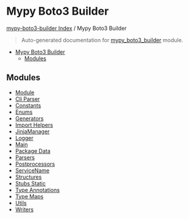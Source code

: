 # Mypy Boto3 Builder

[mypy-boto3-builder Index](../README.md#mypy-boto3-builder-index) /
Mypy Boto3 Builder

> Auto-generated documentation for [mypy_boto3_builder](https://github.com/youtype/mypy_boto3_builder/blob/main/mypy_boto3_builder/__init__.py) module.

- [Mypy Boto3 Builder](#mypy-boto3-builder)
  - [Modules](#modules)

## Modules

- [Module](./module.md)
- [Cli Parser](./cli_parser.md)
- [Constants](./constants.md)
- [Enums](enums/index.md)
- [Generators](generators/index.md)
- [Import Helpers](import_helpers/index.md)
- [JinjaManager](./jinja_manager.md)
- [Logger](./logger.md)
- [Main](./main.md)
- [Package Data](./package_data.md)
- [Parsers](parsers/index.md)
- [Postprocessors](postprocessors/index.md)
- [ServiceName](./service_name.md)
- [Structures](structures/index.md)
- [Stubs Static](stubs_static/index.md)
- [Type Annotations](type_annotations/index.md)
- [Type Maps](type_maps/index.md)
- [Utils](utils/index.md)
- [Writers](writers/index.md)